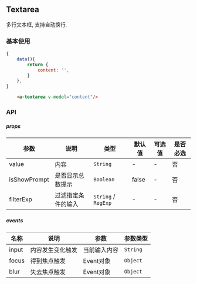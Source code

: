 ## Textarea
多行文本框, 支持自动换行.

### 基本使用
``` javascript
{
    data(){
        return {
            content: '',
        }
    },
}
```

``` html
    <a-textarea v-model="content"/>
```

### API

##### props
| 参数 | 说明 | 类型 | 默认值 | 可选值 |是否必选
|-----------|-----------|-----------|-------------|-------------|-------------|
| value | 内容 | `String` | - |-|否|
| isShowPrompt | 是否显示总数提示 | `Boolean` | false |-|否|
| filterExp |过滤指定条件的输入| `String` / `RegExp` | - |-|否|

##### events

| 名称 | 说明 | 参数 | 参数类型|
|-----------|-----------|-----------|-----------|
| input | 内容发生变化触发 | 当前输入内容|`String`|
| focus | 得到焦点触发 | Event对象 |`Object`|
| blur | 失去焦点触发 | Event对象|`Object`|
